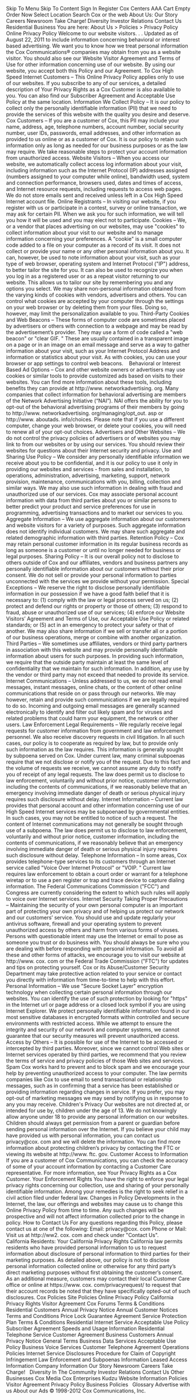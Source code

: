Skip To Menu Skip To Content Sign In Register Cox Centers AAA Cart Empty Order Now Select Location Search Cox or the web About Us: Our Story Careers Newsroom Take Charge! Diversity Investor Relations Contact Us Residential Business You are here: About Us > Policies > Privacy Policy Online Privacy Policy Welcome to our website visitors. . . Updated as of August 22, 2011 to include information concerning behavioral or interest based advertising. We want you to know how we treat personal information the Cox Communications® companies may obtain from you as a website visitor. You should also see our Website Visitor Agreement and Terms of Use for other information concerning use of our website. By using our website, you accept both this Policy and our Agreement. To Cox High Speed Internet Customers – This Online Privacy Policy applies only to use of our websites. If you subscribe to any of our services, a detailed description of Your Privacy Rights as a Cox Customer is also available to you. You can also find our Subscriber Agreement and Acceptable Use Policy at the same location. Information We Collect Policy – It is our policy to collect only the personally identifiable information (PII) that we need to provide the services of this website with the quality you desire and deserve. Cox Customers – If you are a customer of Cox, this PII may include your name, address, age, telephone numbers, account number, social security number, user IDs, passwords, email addresses, and other information as provided to us online or as a customer of Cox. It is our policy to retain such information only as long as needed for our business purposes or as the law may require. We take reasonable steps to protect your account information from unauthorized access. Website Visitors – When you access our website, we automatically collect access log information about your visit, including information such as the Internet Protocol (IP) addresses assigned (numbers assigned to your computer while online), bandwidth used, system and connection performance, browsers used, dates and times of access, and Internet resource requests, including requests to access web pages. We do not store emails sent and received unless left in a Cox High Speed Internet account file. Online Registrants – In visiting our website, if you register with us or participate in a contest, survey or online transaction, we may ask for certain PII. When we ask you for such information, we will tell you how it will be used and you may elect not to participate. Cookies – We, or a vendor that places advertising on our websites, may use "cookies" to collect information about your visit to our website and to manage information concerning your preferences. A "cookie" is a small computer code added to a file on your computer as a record of its visit. It does not collect or provide your name or any other personal information about you. It can, however, be used to note information about your visit, such as your type of web browser, operating system and Internet Protocol ("IP") address, to better tailor the site for you. It can also be used to recognize you when you log in as a registered user or as a repeat visitor returning to our website. This allows us to tailor our site by remembering you and any options you select. We may share non-personal information obtained from the varying kinds of cookies with vendors, advertisers and others. You can control what cookies are accepted by your computer through the settings on your web browser or by deleting them from your files. Doing so, however, may limit the personalization available to you. Third-Party Cookies and Web Beacons – These forms of computer code are sometimes placed by advertisers or others with connection to a webpage and may be read by the advertisement’s provider. They may use a form of code called a "web beacon" or "clear GIF. " These are usually contained in a transparent image on a page or in an image on an email message and serve as a way to gather information about your visit, such as your Internet Protocol Address and information or statistics about your visit. As with cookies, you can use your browser or app settings to control web beacons.    Behavioral or Interest Based Ad Options – Cox and other website owners or advertisers may use cookies or similar tools to provide customized ads based on visits to their websites. You can find more information about these tools, including benefits they can provide at http://www. networkadvertising. org. Many companies that collect information for behavioral advertising are members of the Network Advertising Initiative (“NAI”). NAI offers the ability for you to opt-out of the behavioral advertising programs of their members by going to http://www. networkadvertising. org/managing/opt\_out. asp or http://www. aboutads. info/choices. Please note that if you use a different computer, change your web browser, or delete your cookies, you will need to renew all of your opt-out choices. Advertisers and Other Websites – We do not control the privacy policies of advertisers or of websites you may link to from our websites or by using our services. You should review their websites for questions about their Internet security and privacy. Use and Sharing Use Policy – We consider any personally identifiable information we receive about you to be confidential, and it is our policy to use it only in providing our websites and services - from sales and installation, to operations, administration, advertising, marketing, support, network provision, maintenance, communications with you, billing, collection and similar ways. We may also use such information in dealing with fraud and unauthorized use of our services. Cox may associate personal account information with data from third parties about you or similar persons to better predict your product and service preferences for use in programming, advertising transactions and to market our services to you. Aggregate Information – We use aggregate information about our customers and website visitors for a variety of purposes. Such aggregate information does not identify individual customers. We may share such aggregate and related demographic information with third parties. Retention Policy – Cox may retain personal customer information in its regular business records as long as someone is a customer or until no longer needed for business or legal purposes. Sharing Policy – It is our overall policy not to disclose to others outside of Cox and our affiliates, vendors and business partners any personally identifiable information about our customers without their prior consent. We do not sell or provide your personal information to parties unconnected with the services we provide without your permission. Special Exceptions – We reserve the right to disclose personally identifiable information in our possession if we have a good faith belief that it is necessary to: (1) comply with the law or legal process served on us; (2) protect and defend our rights or property or those of others; (3) respond to fraud, abuse or unauthorized use of our services; (4) enforce our Website Visitors’ Agreement and Terms of Use, our Acceptable Use Policy or related standards; or (5) act in an emergency to protect your safety or that of another. We may also share information if we sell or transfer all or a portion of our business operations, merge or combine with another organization. Third Parties – We sometimes use affiliates, vendors or third party partners in association with this website and may provide personally identifiable information about users for such purposes. In providing such information, we require that the outside party maintain at least the same level of confidentiality that we maintain for such information. In addition, any use by the vendor or third party may not exceed that needed to provide its service. Internet Communications – Unless addressed to us, we do not read email messages, instant messages, online chats, or the content of other online communications that reside on or pass through our networks. We may however, retain and provide such communications if we are legally required to do so. Incoming and outgoing email messages are generally scanned electronically to identify and filter out likely spam and for viruses and related problems that could harm your equipment, the network or other users. Law Enforcement Legal Requirements – We regularly receive legal requests for customer information from government and law enforcement personnel. We also receive discovery requests in civil litigation. In all such cases, our policy is to cooperate as required by law, but to provide only such information as the law requires. This information is generally sought by subpoena served on Cox. Under current law, many criminal subpoenas require that we not disclose or notify you of the request. Due to this fact and the volume of requests we receive, we cannot assume any duty to notify you of receipt of any legal requests. The law does permit us to disclose to law enforcement, voluntarily and without prior notice, customer information, including the contents of communications, if we reasonably believe that an emergency involving immediate danger of death or serious physical injury requires such disclosure without delay. Internet Information – Current law provides that personal account and other information concerning use of our High Speed Internet services may be subpoenaed by governmental entities. In such cases, you may not be entitled to notice of such a request. The content of Internet communications may not generally be sought through use of a subpoena. The law does permit us to disclose to law enforcement, voluntarily and without prior notice, customer information, including the contents of communications, if we reasonably believe that an emergency involving immediate danger of death or serious physical injury requires such disclosure without delay. Telephone Information – In some areas, Cox provides telephone-type services to its customers through an Internet service called "Voice Over Internet Protocol" or "VOIP. " Current law requires law enforcement to obtain a court order or warrant for a telephone wiretap or to use a pen register or trap and trace device to capture dialing information. The Federal Communications Commission ("FCC") and Congress are currently considering the extent to which such rules will apply to voice over Internet services. Internet Security Taking Proper Precautions – Maintaining the security of your own personal computer is an important part of protecting your own privacy and of helping us protect our network and our customers’ service. You should use and update regularly your antivirus software, firewall and your operating system to prevent unauthorized access by others and harm from various forms of viruses. Persons with questionable intent may use the Internet or email to pose as someone you trust or do business with. You should always be sure who you are dealing with before responding with personal information. To avoid all these and other forms of attacks, we encourage you to visit our website at http://www. cox. com or the Federal Trade Commission ("FTC") for updates and tips on protecting yourself. Cox or its Abuse/Customer Security Department may take protective action related to your service or contact you directly with information from time-to-time to help with this effort. Personal Information – We use "Secure Socket Layer" encryption technology when collecting certain personal information through our websites. You can identify the use of such protection by looking for "https" in the Internet url or page address or a closed lock symbol if you are using Internet Explorer. We protect personally identifiable information found in our most sensitive databases in encrypted formats within controlled and secure environments with restricted access. While we attempt to ensure the integrity and security of our network and computer systems, we cannot guarantee that our security measures will prevent unauthorized access. Access by Others – It is possible for use of the Internet to be accessed or intercepted by third parties. Moreover, since we cannot control Web sites or Internet services operated by third parties, we recommend that you review the terms of service and privacy policies of those Web sites and services. Spam Cox works hard to prevent and to block spam and we encourage your help by preventing unauthorized access to your computer. The law permits companies like Cox to use email to send transactional or relationship messages, such as in confirming that a service has been established or providing information regarding changes in service. If you prefer, you may opt-out of marketing messages we may send by notifying us in response to any you may receive. Children's Privacy Our websites are not directed at, or intended for use by, children under the age of 13. We do not knowingly allow anyone under 18 to provide any personal information on our websites. Children should always get permission from a parent or guardian before sending personal information over the Internet. If you believe your child may have provided us with personal information, you can contact us privacy@cox. com and we will delete the information. You can find more information about protecting children’s privacy by contacting the FTC or viewing its website at http://www. ftc. gov. Customer Access to Information If you are a customer of Cox Communications, you can check the accuracy of some of your account information by contacting a Customer Care representative. For more information, see Your Privacy Rights as a Cox Customer. Your Enforcement Rights You have the right to enforce your legal privacy rights concerning our collection, use and sharing of your personally identifiable information. Among your remedies is the right to seek relief in a civil action filed under federal law. Changes in Policy Developments in the Internet, the law, our offerings and websites may cause us to change this Online Privacy Policy from time to time. Any such changes will be prospective and will not affect information collected prior to the change in policy. How to Contact Us For any questions regarding this Policy, please contact us at one of the following: Email: privacy@cox. com Phone or Mail: Visit us at http://ww2. cox. com and check under "Contact Us".       California Residents: Your California Privacy Rights California law permits residents who have provided personal information to us to request information about disclosure of personal information to third parties for their marketing purposes. As detailed above, our policy is not to disclose personal information collected online or otherwise for any third party’s direct marketing purposes without first obtaining the customer’s consent. As an additional measure, customers may contact their local Customer Care office or online at https://www. cox. com/privacyrequest/ to request that their account records be noted that they have specifically opted-out of such disclosures. Cox Policies Site Policies Online Privacy Policy California Privacy Rights Visitor Agreement Cox Forums Terms & Conditions Residential Customers Annual Privacy Notice Annual Customer Notices Terms and Conditions Price Lock Guarantee Agreement Service Protection Plan Terms & Conditions Residential Internet Service Acceptable Use Policy Subscriber Agreement Speeds and Usage Information Residential Telephone Service Customer Agreement Business Customers Annual Privacy Notice General Terms Business Data Services Acceptable Use Policy Business Voice Services Customer Telephone Agreement Operations Policies Internet Service Disclosures Procedure for Claim of Copyright Infringement Law Enforcement and Subpoenas Information Leased Access Information Company Information Our Story Newsroom Careers Take Charge!   Diversity In The Community Investor Relations Contact Us Other Businesses Cox Media Cox Enterprises Kudzu Website Information Policies Visitor Agreement Privacy Policy Business Policies   Glossary Advertise with us About our Ads © 1998-2012 Cox Communications, Inc.